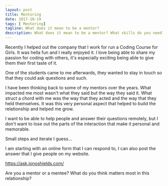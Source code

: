 ```yaml
---
layout: post
title: Mentoring
date: 2017-10-19
tags: [ Mentoring]
tagline: What does it mean to be a mentor?
description: What does it mean to be a mentor? What skills do you need? What would a mentorship service look like?
---
```


Recently I helped out the company that I work for run a Coding Course for Girls. It was hella fun and I really enjoyed it. I love being able to share my passion for coding with others, it's especially exciting being able to give them their first taste of it.

One of the students came to me afterwards, they wanted to stay in touch so that they could ask questions and such.

I have been thinking back to some of my mentors over the years. What impacted me most wasn't what they said but the way they said it. What struct a chord with me was the way that they acted and the way that they held themselves. It was this very personal aspect that helped to build the relationship and helped me grow.

I want to be able to help people and answer their questions remotely, but I don't want to lose out the parts of the interaction that make it personal and memorable.

Small steps and iterate I guess...

I am starting with an online form that I can respond to, I can also post the answer that I give people on my website.

https://ask.jonoshields.com/

Are you a mentor or a mentee? What do you think matters most in this relationship?
